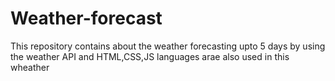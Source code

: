 # Weather-forecast
This repository contains about the weather forecasting upto 5 days by using the weather API and HTML,CSS,JS languages arae also used in this wheather
